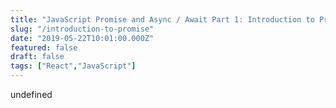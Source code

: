 ```yaml
---
title: "JavaScript Promise and Async / Await Part 1: Introduction to Promise"
slug: "/introduction-to-promise"
date: "2019-05-22T10:01:00.000Z"
featured: false
draft: false
tags: ["React","JavaScript"]
---
```


undefined
